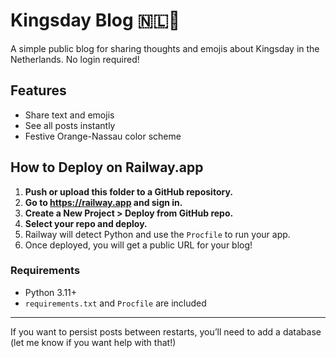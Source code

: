 # Kingsday Blog 🇳🇱👑

A simple public blog for sharing thoughts and emojis about Kingsday in the Netherlands. No login required!

## Features
- Share text and emojis
- See all posts instantly
- Festive Orange-Nassau color scheme

## How to Deploy on Railway.app

1. **Push or upload this folder to a GitHub repository.**
2. **Go to https://railway.app and sign in.**
3. **Create a New Project > Deploy from GitHub repo.**
4. **Select your repo and deploy.**
5. Railway will detect Python and use the `Procfile` to run your app.
6. Once deployed, you will get a public URL for your blog!

### Requirements
- Python 3.11+
- `requirements.txt` and `Procfile` are included

---

If you want to persist posts between restarts, you’ll need to add a database (let me know if you want help with that!)
